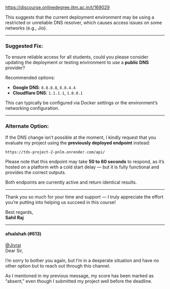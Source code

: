 https://discourse.onlinedegree.iitm.ac.in/t/169029

This suggests that the current deployment environment may be using a restricted or unreliable DNS resolver, which causes access issues on some networks (e.g., Jio).</p>
<hr/>
<h3><a class="anchor" href="#p-620347-suggested-fix-1" name="p-620347-suggested-fix-1"></a> Suggested Fix:</h3>
<p>To ensure reliable access for all students, could you please consider updating the deployment or testing environment to use a <strong>public DNS</strong> provider?</p>
<p>Recommended options:</p>
<ul>
<li><strong>Google DNS</strong>: <code>8.8.8.8</code>, <code>8.8.4.4</code></li>
<li><strong>Cloudflare DNS</strong>: <code>1.1.1.1</code>, <code>1.0.0.1</code></li>
</ul>
<p>This can typically be configured via Docker settings or the environment’s networking configuration.</p>
<hr/>
<h3><a class="anchor" href="#p-620347-alternate-option-2" name="p-620347-alternate-option-2"></a> Alternate Option:</h3>
<p>If the DNS change isn’t possible at the moment, I kindly request that you evaluate my project using the <strong>previously deployed endpoint</strong> instead:</p>
<pre><code class="lang-auto">https://tds-project-2-pnlm.onrender.com/api/
</code></pre>
<p>Please note that this endpoint may take <strong>50 to 60 seconds</strong> to respond, as it’s hosted on a platform with a cold start delay — but it is fully functional and provides the correct outputs.</p>
<p>Both endpoints are currently active and return identical results.</p>
<hr/>
<p>Thank you so much for your time and support — I truly appreciate the effort you’re putting into helping us succeed in this course!</p>
<p>Best regards,<br/>
<strong>Sahil Raj</strong></p><hr>

<h4>afsalshah (#613)</h4>
<p><a class="mention" href="/u/jivraj">@Jivraj</a><br/>
Dear Sir,</p>
<p>I’m sorry to bother you again, but I’m in a desperate situation and have no other option but to reach out through this channel.</p>
<p>As I mentioned in my previous message, my score has been marked as “absent,” even though I submitted my project well before the deadline.